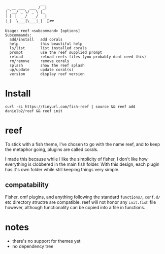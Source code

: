```plaintext
                __
 _ __ ___  ___ / _|
| '__/ _ \/ _ \ |_
| | |  __/  __/  _|
|_|  \___|\___|_|  🪸🐟

Usage: reef <subcommand> [options]
Subcommands:
  add/install   add corals
  help          this beautiful help
  ls/list       list installed corals
  prompt        use the reef supplied prompt
  reload        reload reefs files (you probably dont need this)
  rm/remove     remove corals
  splash        show the reef splash
  up/update     update coral(s)
  version       display reef version

```

# Install
```console
curl -sL https://tinyurl.com/fish-reef | source && reef add danielb2/reef && reef init
```

# reef

To stick with a fish theme, I've chosen to go with the name reef, and to keep
the metaphor going, plugins are called corals.

I made this because while I like the simplicity of fisher, I don't like how
everything is clobbered in the main fish folder. With this design, each plugin
has it's own folder while still keeping things very simple.

## compatability

Fisher, omf plugins, and anything following the standard `functions/`,
`conf.d/` etc directory structre are compatible. reef will not honor any
`init.fish` file however, although functionality can be copied into a file in
functions.

# notes
- there's no support for themes yet
- no dependency tree

